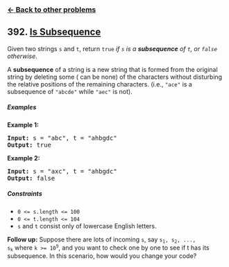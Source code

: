 ### [&#8592; Back to other problems](../../README.md)

## 392. [Is Subsequence](https://leetcode.com/problems/is-subsequence/)

Given two strings `s` and `t`, return `true` *if `s` is a **subsequence** of `t`, or `false`
otherwise*.

A **subsequence** of a string is a new string that is formed from the original string by deleting
some (
can be none) of the characters without disturbing the relative positions of the remaining
characters. (i.e., `"ace"` is a subsequence of `"abcde"` while `"aec"` is not).

##### Examples

**Example 1:**

<pre>
<b>Input:</b> s = "abc", t = "ahbgdc"
<b>Output:</b> true
</pre>

**Example 2:**

<pre>
<b>Input:</b> s = "axc", t = "ahbgdc"
<b>Output:</b> false
</pre>

##### Constraints

* <code>0 <= s.length <= 100</code>
* <code>0 <= t.length <= 10<sup></sup>4</code>
* `s` and `t` consist only of lowercase English letters.

**Follow up:** Suppose there are lots of incoming `s`, say <code>s<sub>1</sub>, s<sub>2</sub>, ...,
s<sub>k</sub></code> where <code>k >= 10<sup>9</sup></code>, and you want to check one by one to see
if t has its subsequence. In this scenario, how would you change your code?
